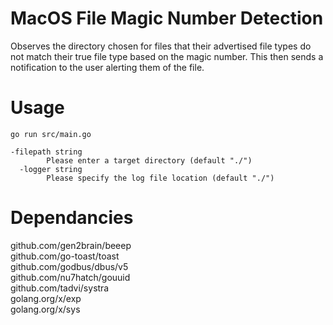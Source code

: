 # MacOS File Magic Number Detection

Observes the directory chosen for files that their advertised file types do not match their true file type based on the magic number. This then sends a notification to the user alerting them of the file.

# Usage

```
go run src/main.go

```

```
-filepath string
        Please enter a target directory (default "./")
  -logger string
        Please specify the log file location (default "./")
```


# Dependancies

github.com/gen2brain/beeep \
github.com/go-toast/toast \
github.com/godbus/dbus/v5 \
github.com/nu7hatch/gouuid \
github.com/tadvi/systra \
golang.org/x/exp \
golang.org/x/sys